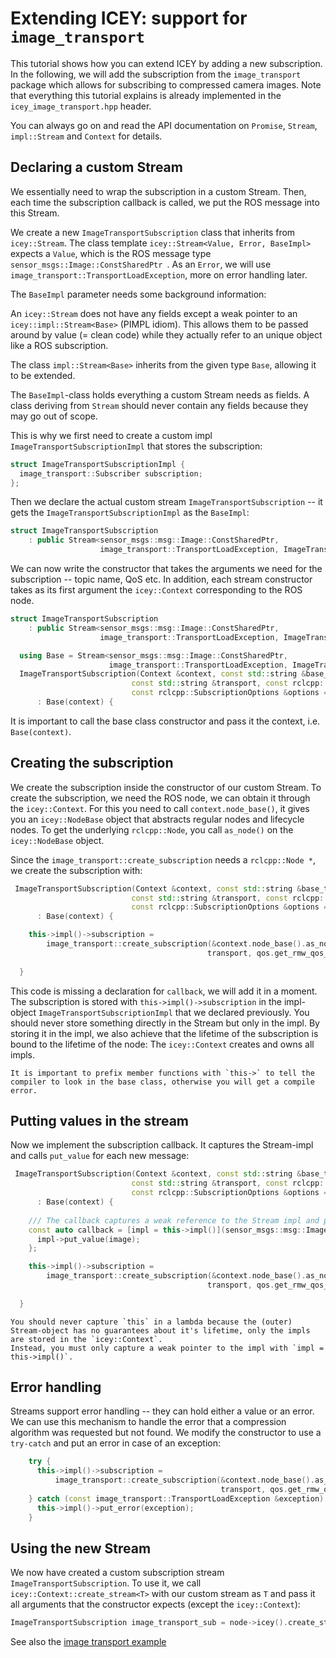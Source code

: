 # Extending ICEY: support for `image_transport`

This tutorial shows how you can extend ICEY by adding a new subscription.
In the following, we will add the subscription from the `image_transport` package which allows for subscribing to compressed camera images. Note that everything this tutorial explains is already implemented in the `icey_image_transport.hpp` header.

You can always go on and read the API documentation on `Promise`, `Stream`, `impl::Stream` and `Context` for details.

## Declaring a custom Stream 

We essentially need to wrap the subscription in a custom Stream. Then, each time the subscription callback is called, we put the ROS message into this Stream.

We create a new `ImageTransportSubscription` class that inherits from `icey::Stream`.
The class template `icey::Stream<Value, Error, BaseImpl>`
expects a `Value`, which is the ROS message type `sensor_msgs::Image::ConstSharedPtr `. As an `Error`, we will use `image_transport::TransportLoadException`, more on error handling later. 

The `BaseImpl` parameter needs some background information: 

An `icey::Stream` does not have any fields except a weak pointer to an `icey::impl::Stream<Base>` (PIMPL idiom). This allows them to be passed around by value (= clean code) while they actually refer to an unique object like a ROS subscription. 

The class `impl::Stream<Base>` inherits from the given type `Base`, allowing it to be extended.

The `BaseImpl`-class holds everything a custom Stream needs as fields. A class deriving from `Stream` should never contain any fields because they may go out of scope. 

This is why we first need to create a custom impl `ImageTransportSubscriptionImpl` that stores the subscription:
```cpp
struct ImageTransportSubscriptionImpl {
  image_transport::Subscriber subscription;
};
```

Then we declare the actual custom stream `ImageTransportSubscription` -- it gets the `ImageTransportSubscriptionImpl` as the `BaseImpl`:

```cpp
struct ImageTransportSubscription
    : public Stream<sensor_msgs::msg::Image::ConstSharedPtr,
                    image_transport::TransportLoadException, ImageTransportSubscriptionImpl>
```

We can now write the constructor that takes the arguments we need for the subscription -- topic name, QoS etc.
In addition, each stream constructor takes as its first argument the `icey::Context` corresponding to the ROS node.

```cpp
struct ImageTransportSubscription
    : public Stream<sensor_msgs::msg::Image::ConstSharedPtr,
                    image_transport::TransportLoadException, ImageTransportSubscriptionImpl> {

  using Base = Stream<sensor_msgs::msg::Image::ConstSharedPtr,
                      image_transport::TransportLoadException, ImageTransportSubscriptionImpl>;
  ImageTransportSubscription(Context &context, const std::string &base_topic_name,
                           const std::string &transport, const rclcpp::QoS qos,
                           const rclcpp::SubscriptionOptions &options = {})
      : Base(context) {
```

It is important to call the base class constructor and pass it the context, i.e. `Base(context)`. 

## Creating the subscription

We create the subscription inside the constructor of our custom Stream. To create the subscription, we need the ROS node, we can obtain it through the `icey::Context`. For this you need to call `context.node_base()`, it gives you an `icey::NodeBase` object that abstracts regular nodes and lifecycle nodes. 
To get the underlying `rclcpp::Node`, you call `as_node()` on the `icey::NodeBase` object.

Since the `image_transport::create_subscription` needs a `rclcpp::Node *`, we create the subscription with:

```cpp
 ImageTransportSubscription(Context &context, const std::string &base_topic_name,
                           const std::string &transport, const rclcpp::QoS qos,
                           const rclcpp::SubscriptionOptions &options = {})
      : Base(context) {

    this->impl()->subscription =
        image_transport::create_subscription(&context.node_base().as_node(), base_topic_name, callback,
                                            transport, qos.get_rmw_qos_profile(), options);
    
  }
```
This code is missing a declaration for `callback`, we will add it in a moment.
The subscription is stored with `this->impl()->subscription` in the impl-object `ImageTransportSubscriptionImpl` that we declared previously. You should never store something directly in the Stream but only in the impl.
By storing it in the impl, we also achieve that the lifetime of the subscription is bound to the lifetime of the node: The `icey::Context` creates and owns all impls.


```{note}
It is important to prefix member functions with `this->` to tell the compiler to look in the base class, otherwise you will get a compile error.
```


## Putting values in the stream

Now we implement the subscription callback. It captures the Stream-impl and calls `put_value` for each new message:

```cpp
 ImageTransportSubscription(Context &context, const std::string &base_topic_name,
                           const std::string &transport, const rclcpp::QoS qos,
                           const rclcpp::SubscriptionOptions &options = {})
      : Base(context) {
    
    /// The callback captures a weak reference to the Stream impl and puts the message:
    const auto callback = [impl = this->impl()](sensor_msgs::msg::Image::ConstSharedPtr image) {
      impl->put_value(image);
    };

    this->impl()->subscription =
        image_transport::create_subscription(&context.node_base().as_node(), base_topic_name, callback,
                                            transport, qos.get_rmw_qos_profile(), options);
    
  }
```

```{warning}
You should never capture `this` in a lambda because the (outer) Stream-object has no guarantees about it's lifetime, only the impls are stored in the `icey::Context`.
Instead, you must only capture a weak pointer to the impl with `impl = this->impl()`. 
```

## Error handling 

Streams support error handling -- they can hold either a value or an error. 
We can use this mechanism to handle the error that a compression algorithm was requested but not found. We modify the constructor to use a `try-catch` and put an error in case of an exception: 

```cpp
    try {
      this->impl()->subscription =
          image_transport::create_subscription(&context.node_base().as_node(), base_topic_name, cb,
                                               transport, qos.get_rmw_qos_profile(), options);
    } catch (const image_transport::TransportLoadException &exception) {
      this->impl()->put_error(exception);
    }
```

## Using the new Stream 

We now have created a custom subscription stream `ImageTransportSubscription`. To use it, we call `icey::Context::create_stream<T>` with our custom stream as `T` and pass it all arguments that the constructor expects (except the `icey::Context`): 

```cpp
ImageTransportSubscription image_transport_sub = node->icey().create_stream<ImageTransportSubscription>(topic_name, transport, qos);
```

See also the [image transport example](../../../icey_examples/src/using_image_transport.cpp)